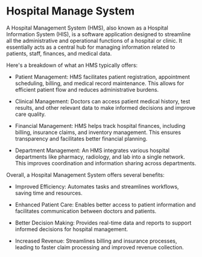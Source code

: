 
# Hospital Manage System

A Hospital Management System (HMS), also known as a Hospital Information System (HIS), is a software application designed to streamline all the administrative and operational functions of a hospital or clinic. It essentially acts as a central hub for managing information related to patients, staff, finances, and medical data.

Here's a breakdown of what an HMS typically offers:

*  Patient Management: HMS facilitates patient registration, appointment scheduling, billing, and medical record maintenance. This allows for efficient patient flow and reduces administrative burdens.

*  Clinical Management: Doctors can access patient medical history, test results, and other relevant data to make informed decisions and improve care quality.

*  Financial Management: HMS helps track hospital finances, including billing, insurance claims, and inventory management. This ensures transparency and facilitates better financial planning.

* Department Management: An HMS integrates various hospital departments like pharmacy, radiology, and lab into a single network. This improves coordination and information sharing across departments.

Overall, a Hospital Management System offers several benefits:

* Improved Efficiency: Automates tasks and streamlines workflows, saving time and resources.

* Enhanced Patient Care: Enables better access to patient information and facilitates communication between doctors and patients.

* Better Decision Making: Provides real-time data and reports to support informed decisions for hospital management.

* Increased Revenue: Streamlines billing and insurance processes, leading to faster claim processing and improved revenue collection.

